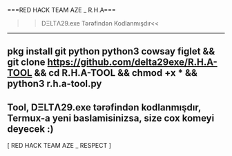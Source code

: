 ===RED HACK TEAM AZE _ R.H.A===
>>DΞLTΛ29.exe Tərəfindən Kodlanmışdır<<
----------------------------------------------------------------------
pkg install git python python3 cowsay figlet && git clone https://github.com/delta29exe/R.H.A-TOOL && cd R.H.A-TOOL && chmod +x * && python3 r.h.a-tool.py
----------------------------------------------------------------------
Tool, DΞLTΛ29.exe tərəfindən kodlanmışdır,
Termux-a yeni baslamisinizsa, size cox komeyi deyecek :)
----------------------------------------------------------------------
[ RED HACK TEAM AZE _ RESPECT ]
